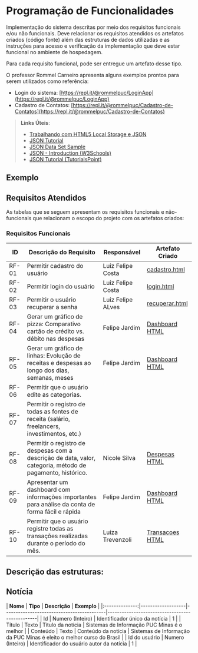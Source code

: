 # Programação de Funcionalidades

Implementação do sistema descritas por meio dos requisitos funcionais e/ou não funcionais. Deve relacionar os requisitos atendidos os artefatos criados (código fonte) além das estruturas de dados utilizadas e as instruções para acesso e verificação da implementação que deve estar funcional no ambiente de hospedagem.

Para cada requisito funcional, pode ser entregue um artefato desse tipo.

O professor Rommel Carneiro apresenta alguns exemplos prontos para serem utilizados como referência:
- Login do sistema: [https://repl.it/@rommelpuc/LoginApp](https://repl.it/@rommelpuc/LoginApp) 
- Cadastro de Contatos: [https://repl.it/@rommelpuc/Cadastro-de-Contatos](https://repl.it/@rommelpuc/Cadastro-de-Contatos)


> **Links Úteis**:
>
> - [Trabalhando com HTML5 Local Storage e JSON](https://www.devmedia.com.br/trabalhando-com-html5-local-storage-e-json/29045)
> - [JSON Tutorial](https://www.w3resource.com/JSON)
> - [JSON Data Set Sample](https://opensource.adobe.com/Spry/samples/data_region/JSONDataSetSample.html)
> - [JSON - Introduction (W3Schools)](https://www.w3schools.com/js/js_json_intro.asp)
> - [JSON Tutorial (TutorialsPoint)](https://www.tutorialspoint.com/json/index.htm)

## Exemplo

## Requisitos Atendidos

As tabelas que se seguem apresentam os requisitos funcionais e não-funcionais que relacionam o escopo do projeto com os artefatos criados:

### Requisitos Funcionais

|ID    | Descrição do Requisito | Responsável | Artefato Criado |
|------|------------------------|------------|-----------------| 
|RF-01|  Permitir cadastro do usuário | Luiz Felipe Costa | [cadastro.html](https://github.com/ICEI-PUC-Minas-PMV-SI/pmv-si-2025-1-pe1-t7-controla/blob/main/src/cadastro.html) |
|RF-02|  Permitir login do usuário    | Luiz Felipe Costa | [login.html](https://github.com/ICEI-PUC-Minas-PMV-SI/pmv-si-2025-1-pe1-t7-controla/blob/main/src/login.html) |
|RF-03|  Permitir o usuário recuperar a senha | Luiz Felipe ALves | [recuperar.html](https://github.com/ICEI-PUC-Minas-PMV-SI/pmv-si-2025-1-pe1-t7-controla/blob/main/src/recuperar.html) | 
|RF-04|  Gerar um gráfico de pizza: Comparativo cartão de crédito vs. débito nas despesas  |Felipe Jardim  |[Dashboard HTML](https://github.com/ICEI-PUC-Minas-PMV-SI/pmv-si-2025-1-pe1-t7-controla/blob/c01862698fb31de45d2325039bebe215a1d70e9a/src/dashboard.html)
|RF-05|  Gerar um gráfico de linhas: Evolução de receitas e despesas ao longo dos dias, semanas, meses |Felipe Jardim  |[Dashboard HTML](https://github.com/ICEI-PUC-Minas-PMV-SI/pmv-si-2025-1-pe1-t7-controla/blob/c01862698fb31de45d2325039bebe215a1d70e9a/src/dashboard.html)|  
|RF-06|  Permitir que o usuário edite as categorias. | |
|RF-07|  Permitir o registro de todas as fontes de receita (salário, freelancers, investimentos, etc.) |  |
|RF-08|  Permitir o registro de despesas com a descrição de data, valor, categoria, método de pagamento, histórico.       |Nicole Silva|[Despesas HTML](https://github.com/ICEI-PUC-Minas-PMV-SI/pmv-si-2025-1-pe1-t7-controla/blob/main/src/Despesas.html)
|RF-09|  Apresentar um dashboard com informações importantes para análise da conta de forma fácil e rápida      |Felipe Jardim  |[Dashboard HTML](https://github.com/ICEI-PUC-Minas-PMV-SI/pmv-si-2025-1-pe1-t7-controla/blob/c01862698fb31de45d2325039bebe215a1d70e9a/src/dashboard.html)
|RF-10|  Permitir que o usuário registre todas as transações realizadas durante o período do mês.      |Luiza Trevenzoli |[Transacoes HTML](https://github.com/ICEI-PUC-Minas-PMV-SI/pmv-si-2025-1-pe1-t7-controla/blob/main/src/transactions.html)


## Descrição das estruturas:

## Notícia
|
**Nome**      | **Tipo**          | **Descrição**                             | **Exemplo**                                    |
|:--------------:|-------------------|-------------------------------------------|------------------------------------------------|
| Id             | Numero (Inteiro)  | Identificador único da notícia            | 1                                              |
| Título         | Texto             | Título da notícia                         | Sistemas de Informação PUC Minas é o melhor                                   |
| Conteúdo       | Texto             | Conteúdo da notícia                       | Sistemas de Informação da PUC Minas é eleito o melhor curso do Brasil                            |
| Id do usuário  | Numero (Inteiro)  | Identificador do usuário autor da notícia | 1                                              |

